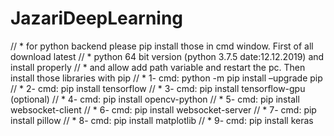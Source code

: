 # JazariDeepLearning
//     * for python backend please pip install those in cmd window. First of all download latest
//     * python 64 bit version (python 3.7.5 date:12.12.2019) and install properly
//     * and allow add path variable and restart the pc. Then install those libraries with pip 
//     * 1- cmd: python -m pip install –upgrade pip 
//     * 2- cmd: pip install tensorflow 
//     * 3- cmd: pip install tensorflow-gpu (optional) 
//     * 4- cmd: pip install opencv-python 
//     * 5- cmd: pip install websocket-client 
//     * 6- cmd: pip install websocket-server 
//     * 7- cmd: pip install pillow 
//     * 8- cmd: pip install matplotlib 
//     * 9- cmd: pip install keras
